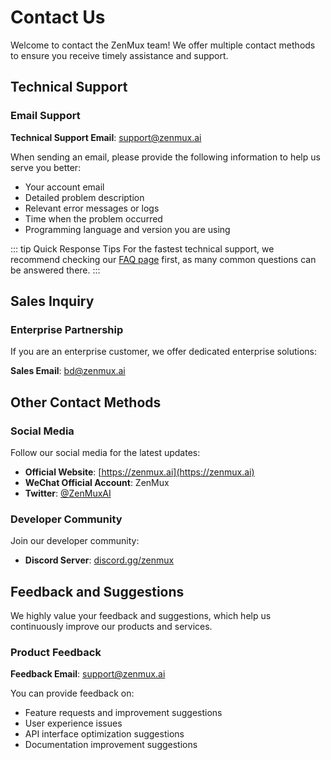 # Contact Us

Welcome to contact the ZenMux team! We offer multiple contact methods to ensure you receive timely assistance and support.

## Technical Support

### Email Support

**Technical Support Email**: [support@zenmux.ai](mailto:support@zenmux.ai)

When sending an email, please provide the following information to help us serve you better:

- Your account email
- Detailed problem description
- Relevant error messages or logs
- Time when the problem occurred
- Programming language and version you are using

::: tip Quick Response Tips
For the fastest technical support, we recommend checking our [FAQ page](/en/help/faq) first, as many common questions can be answered there.
:::

## Sales Inquiry

### Enterprise Partnership

If you are an enterprise customer, we offer dedicated enterprise solutions:

**Sales Email**: [bd@zenmux.ai](mailto:bd@zenmux.ai)

## Other Contact Methods

### Social Media

Follow our social media for the latest updates:

- **Official Website**: [https://zenmux.ai](https://zenmux.ai)
- **WeChat Official Account**: ZenMux
- **Twitter**: [@ZenMuxAI](https://twitter.com/ZenMuxAI)

### Developer Community

Join our developer community:

- **Discord Server**: [discord.gg/zenmux](https://discord.gg/zenmux)

## Feedback and Suggestions

We highly value your feedback and suggestions, which help us continuously improve our products and services.

### Product Feedback

**Feedback Email**: [support@zenmux.ai](mailto:feedback@zenmux.ai)

You can provide feedback on:

- Feature requests and improvement suggestions
- User experience issues
- API interface optimization suggestions
- Documentation improvement suggestions